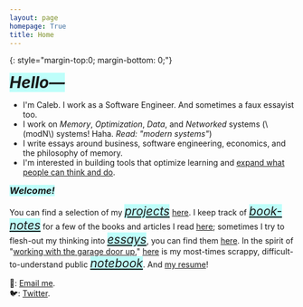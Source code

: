```yaml
---
layout: page
homepage: True
title: Home
---
```


{: style="margin-top:0; margin-bottom: 0;"}

<h1 style="background-color: #00ffef40;display: inline;"><em>Hello—</em></h1>

- I'm Caleb. I work as a Software Engineer. And sometimes a faux essayist too.
- I work on _Memory_, _Optimization_, _Data_, and _Networked_ systems (\\(modN\\) systems! Haha. _Read: "modern systems"_)
- I write essays around business, software engineering, economics, and the philosophy of memory.
- I'm interested in building tools that optimize learning and [expand what people can think and do](https://numinous.productions/ttft/).

<h3 style="background-color: #00ffef40;display: inline;"><em>Welcome!</em></h3>

You can find a selection of my <span style="background-color: #00ffef40;display: inline;font-size: 1.5em;text-decoration: none;font-style: italic;"><a href="/projects/">projects</a></span> [here](/projects/). I keep track of <span style="background-color: #00ffef40;display: inline;font-size: 1.5em;text-decoration: none;font-style: italic;"><a href="/booknotes/">book-notes</a></span> for a few of the books and articles I read [here](/booknotes/); sometimes I try to flesh-out my thinking into <span style="background-color: #00ffef40;display: inline;font-size: 1.5em;text-decoration: none;font-style: italic;"><a href="/essays/">essays</a></span>, you can find them [here](/essays/). In the spirit of "[working with the garage door up](https://notes.andymatuschak.org/Work_with_the_garage_door_up)," [here](/notes/) is my most-times scrappy, difficult-to-understand public <span style="background-color: #00ffef40;display: inline;font-size: 1.5em;text-decoration: none;font-style: italic;"><a href="/notes/">notebook</a></span>. And [my resume](/resume.pdf/)!  


📩: [Email me](mailto:dco2.caleb@gmail.com).  
🐦: [Twitter](https://twitter.com/rojaye_shegz).   
